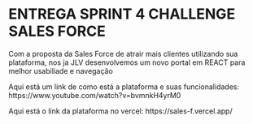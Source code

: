 <h1>ENTREGA SPRINT 4 CHALLENGE SALES FORCE</h1>
<p>Com a proposta da Sales Force de atrair mais clientes utilizando sua plataforma, nos ja JLV desenvolvemos um novo portal em REACT para melhor usabiliade e navegação</p>

<p>Aqui está um link de como está a plataforma e suas funcionalidades: https://www.youtube.com/watch?v=bvmnkH4yrM0</p>
<p>Aqui está o link da plataforma no vercel: https://sales-f.vercel.app/</p>